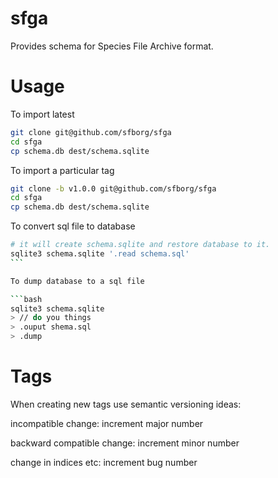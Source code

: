 # sfga

Provides schema for Species File Archive format.

# Usage

To import latest

```bash
git clone git@github.com/sfborg/sfga
cd sfga
cp schema.db dest/schema.sqlite
```

To import a particular tag

```bash
git clone -b v1.0.0 git@github.com/sfborg/sfga
cd sfga
cp schema.db dest/schema.sqlite
```

To convert sql file to database

````bash
# it will create schema.sqlite and restore database to it.
sqlite3 schema.sqlite '.read schema.sql'
```

To dump database to a sql file

```bash
sqlite3 schema.sqlite
> // do you things
> .ouput shema.sql
> .dump
````

# Tags

When creating new tags use semantic versioning ideas:

incompatible change: increment major number

backward compatible change: increment minor number

change in indices etc: increment bug number
